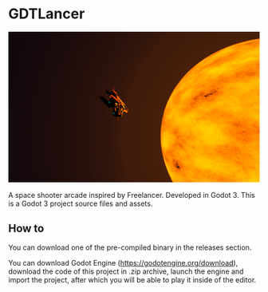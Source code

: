 # GDTLancer
![Progress][Progress]

A space shooter arcade inspired by Freelancer. Developed in Godot 3.
This is a Godot 3 project source files and assets.

[Progress]: Assets/Images/Progress.png "Progress"

## How to
You can download one of the pre-compiled binary in the releases section.

You can download Godot Engine (https://godotengine.org/download), download the code of this project in .zip archive, launch the
engine and import the project, after which you will be able to play it
inside of the editor. 
